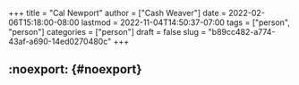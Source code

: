 +++
title = "Cal Newport"
author = ["Cash Weaver"]
date = 2022-02-06T15:18:00-08:00
lastmod = 2022-11-04T14:50:37-07:00
tags = ["person", "person"]
categories = ["person"]
draft = false
slug = "b89cc482-a774-43af-a690-14ed0270480c"
+++

## :noexport: {#noexport}

